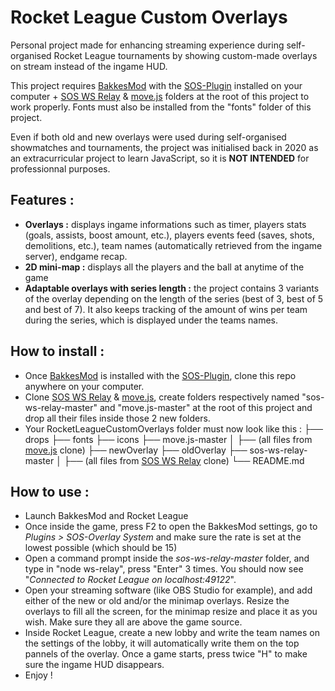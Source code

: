 # Rocket League Custom Overlays
Personal project made for enhancing streaming experience during self-organised Rocket League tournaments by showing custom-made overlays on stream instead of the ingame HUD.

This project requires [BakkesMod](https://www.bakkesmod.com/) with the [SOS-Plugin](https://gitlab.com/bakkesplugins/sos/sos-plugin) installed on your computer + [SOS WS Relay](https://gitlab.com/bakkesplugins/sos/sos-ws-relay) & [move.js](https://github.com/visionmedia/move.js/) folders at the root of this project to work properly. Fonts must also be installed from the "fonts" folder of this project.

Even if both old and new overlays were used during self-organised showmatches and tournaments, the project was initialised back in 2020 as an extracurricular project to learn JavaScript, so it is **NOT INTENDED** for professionnal purposes.

## Features :
- **Overlays :** displays ingame informations such as timer, players stats (goals, assists, boost amount, etc.), players events feed (saves, shots, demolitions, etc.), team names (automatically retrieved from the ingame server), endgame recap.
- **2D mini-map :** displays all the players and the ball at anytime of the game
- **Adaptable overlays with series length :** the project contains 3 variants of the overlay depending on the length of the series (best of 3, best of 5 and best of 7). It also keeps tracking of the amount of wins per team during the series, which is displayed under the teams names.

## How to install :
- Once [BakkesMod](https://www.bakkesmod.com/) is installed with the [SOS-Plugin](https://gitlab.com/bakkesplugins/sos/sos-plugin), clone this repo anywhere on your computer.
- Clone [SOS WS Relay](https://gitlab.com/bakkesplugins/sos/sos-ws-relay) & [move.js](https://github.com/visionmedia/move.js/), create folders respectively named "sos-ws-relay-master" and "move.js-master" at the root of this project and drop all their files inside those 2 new folders.
- Your RocketLeagueCustomOverlays folder must now look like this :
├── drops
├── fonts
├── icons
├── move.js-master
│   ├── (all files from [move.js](https://github.com/visionmedia/move.js/) clone)
├── newOverlay
├── oldOverlay
├── sos-ws-relay-master
│   ├── (all files from [SOS WS Relay](https://gitlab.com/bakkesplugins/sos/sos-ws-relay) clone)
└── README.md

## How to use :
- Launch BakkesMod and Rocket League
- Once inside the game, press F2 to open the BakkesMod settings, go to *Plugins > SOS-Overlay System* and make sure the rate is set at the lowest possible (which should be 15)
- Open a command prompt inside the *sos-ws-relay-master* folder, and type in "node ws-relay", press "Enter" 3 times. You should now see "*Connected to Rocket League on localhost:49122*".
- Open your streaming software (like OBS Studio for example), and add either of the new or old and/or the minimap overlays. Resize the overlays to fill all the screen, for the minimap resize and place it as you wish. Make sure they all are above the game source.
- Inside Rocket League, create a new lobby and write the team names on the settings of the lobby, it will automatically write them on the top pannels of the overlay. Once a game starts, press twice "H" to make sure the ingame HUD disappears.
- Enjoy !